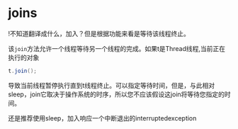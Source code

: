 # joins
!不知道翻译成什么，加入？但是根据功能来看是等待该线程终止。

该`join`方法允许一个线程等待另一个线程的完成。如果t是Thread线程,当前正在执行的对象
```java
t.join();
```
导致当前线程暂停执行直到t线程终止。可以指定等待时间，但是，与此相对sleep，join它取决于操作系统的时序，所以您不应该假设这join将等待您指定的时间。

还是推荐使用sleep，加入响应一个中断退出的interruptedexception